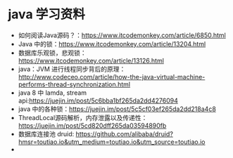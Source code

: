 # java 学习资料
* 如何阅读Java源码？：https://www.itcodemonkey.com/article/6850.html
* Java 中的锁：https://www.itcodemonkey.com/article/13204.html
* 数据库乐观锁，悲观锁：https://www.itcodemonkey.com/article/13126.html
* java：JVM 进行线程同步背后的原理：http://www.codeceo.com/article/how-the-java-virtual-machine-performs-thread-synchronization.html
* java 8 中 lamda, stream api:https://juejin.im/post/5c6bba1bf265da2dd4276094
* java 中的各种锁：https://juejin.im/post/5c5cf03ef265da2dd218a4c8
* ThreadLocal源码解析，内存泄露以及传递性：
	https://juejin.im/post/5cd820dff265da03594890fb
* 数据库连接池 druid:
	https://github.com/alibaba/druid?hmsr=toutiao.io&utm_medium=toutiao.io&utm_source=toutiao.io
* 